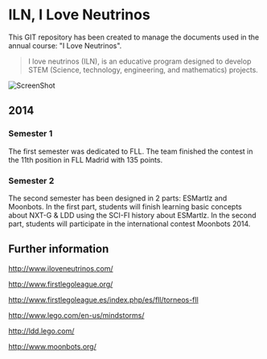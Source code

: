 ILN, I Love Neutrinos
=====================

This GIT repository has been created to manage the documents used in the annual course: "I Love Neutrinos". 

> I love neutrinos (ILN), is an educative program designed to develop STEM (Science, technology, engineering, and mathematics) projects.

![ScreenShot](https://raw.github.com/jabrena/ILN/master/2014/ldd/Cube1/Cube1.png)

## 2014

### Semester 1

The first semester was dedicated to FLL. The team finished the contest in the 11th position in FLL Madrid with 135 points.

### Semester 2

The second semester has been designed in 2 parts: ESMartlz and Moonbots. In the first part, students will finish learning basic concepts about NXT-G & LDD using the SCI-FI history about ESMartlz. In the second part, students will participate in the international contest Moonbots 2014.

## Further information ##

http://www.iloveneutrinos.com/

http://www.firstlegoleague.org/

http://www.firstlegoleague.es/index.php/es/fll/torneos-fll

http://www.lego.com/en-us/mindstorms/

http://ldd.lego.com/

http://www.moonbots.org/
